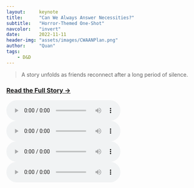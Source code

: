 ```yaml
---
layout:     keynote
title:      "Can We Always Answer Necessities?"
subtitle:   "Horror-Themed One-Shot"
navcolor:   "invert"
date:       2022-11-11
header-img: "assets/images/CWAANPlan.png"
author:     "Quan"
tags:
    - D&D
---
```


> A story unfolds as friends reconnect after a long period of silence.

### [Read the Full Story →](https://docs.google.com/document/d/1JvL8ct6zylD3_QLy7GVMXUazlpboCU2eGJQ219yimQc/edit?tab=t.0) <!-- Link to full story -->

<audio controls>
   <source src="assets/images/cassette1.mp3" type="audio/mpeg">
   Your browser does not support the audio element.
</audio>

<audio controls>
   <source src="assets/images/cassette2.mp3" type="audio/mpeg">
   Your browser does not support the audio element.
</audio>

<audio controls>
   <source src="assets/images/cassette3.mp3" type="audio/mpeg">
   Your browser does not support the audio element.
</audio>

<audio controls>
   <source src="assets/images/cassette4.mp3" type="audio/mpeg">
   Your browser does not support the audio element.
</audio>